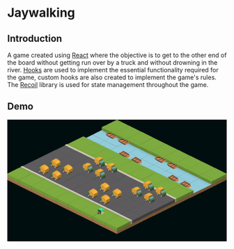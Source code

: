 # Jaywalking

## Introduction
A game created using [React](https://reactjs.org) where the objective is to get to the other end of the board without getting run over by a truck and without drowning in the river. [Hooks](https://reactjs.org/docs/hooks-intro.html) are used to implement the essential functionality required for the game, custom hooks are also created to implement the game's rules. The [Recoil](https://recoiljs.org) library is used for state management throughout the game.

## Demo
![Demo](./public/Demo.gif)